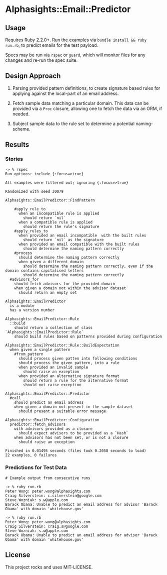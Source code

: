 # Alphasights::Email::Predictor

## Usage

Requires Ruby 2.2.0+.  Run the examples via `bundle install && ruby run.rb`, to predict emails for the test payload.

Specs may be run via `rspec` or `guard`, which will monitor files for
any changes and re-run the spec suite.

## Design Approach

1. Parsing provided pattern definitions, to create signature based rules
   for applying against the local-part of an email address.

2. Fetch sample data matching a particular domain. This data can be
   provided via a `Proc` closure, allowing one to fetch the data via an
   ORM, if needed.

3. Subject sample data to the rule set to determine a potential
   naming-scheme.

## Results

### Stories

```
-> % rspec
Run options: include {:focus=>true}

All examples were filtered out; ignoring {:focus=>true}

Randomized with seed 30079

Alphasights::EmailPredictor::FindPattern

    #apply_rule_to
      when an incompatible rule is applied
        should return `nil`
      when a compatible rule is applied
        should return the rule's signature
    #apply_rules_to
      when provided an email incompatible  with the built rules
        should return `nil` as the signature
      when provided an email compatible with the built rules
        should determine the naming pattern correctly
    #process
      should determine the naming pattern correctly
      when given a different domain
        should determine the naming pattern correctly, even if the domain contains capitalised letters
        should determine the naming pattern correctly
  #advisors_for
    should fetch advisors for the provided domain
    when given a domain not within the advisor dataset
      should return an empty set

Alphasights::EmailPredictor
  is a module
  has a version number

Alphasights::EmailPredictor::Rule
  ::build
    should return a collection of class `Alphasights::EmailPredictor::Rule`
    should build rules based on patterns provided during configuration

Alphasights::EmailPredictor::Rule::BuildExpectation
  when given a single pattern
    #from_pattern
      should process given patten into following conditions
      should process the given pattern, into a rule
      when provided an invalid sample
        should raise an exception
      when provided an alternative signature format
        should return a rule for the alternative format
        should not raise exception

Alphasights::EmailPredictor::Predictor
  #call
    should predict an email address
    when given a domain not-present in the sample dataset
      should present a suitable error message

Alphasights::EmailPredictor::Configuration
  predictor::fetch_advisors
    with advisors provided as a closure
      should expect advisors to be provided as a `Hash`
    when advisors has not been set, or is not a closure
      should raise an exception

Finished in 0.01495 seconds (files took 0.2058 seconds to load)
22 examples, 0 failures
```

### Predictions for Test Data

```
# Example output from consecutive runs

-> % ruby run.rb
Peter Wong: peter.wong@alphasights.com
Craig Silverstein: c.silverstein@google.com
Steve Wozniak: s.w@apple.com
Barack Obama: Unable to predict an email address for advisor 'Barack Obama' with domain 'whitehouse.gov'

-> % ruby run.rb
Peter Wong: peter.wong@alphasights.com
Craig Silverstein: craig.s@google.com
Steve Wozniak: s.w@apple.com
Barack Obama: Unable to predict an email address for advisor 'Barack Obama' with domain 'whitehouse.gov'
```

## License

This project rocks and uses MIT-LICENSE.
